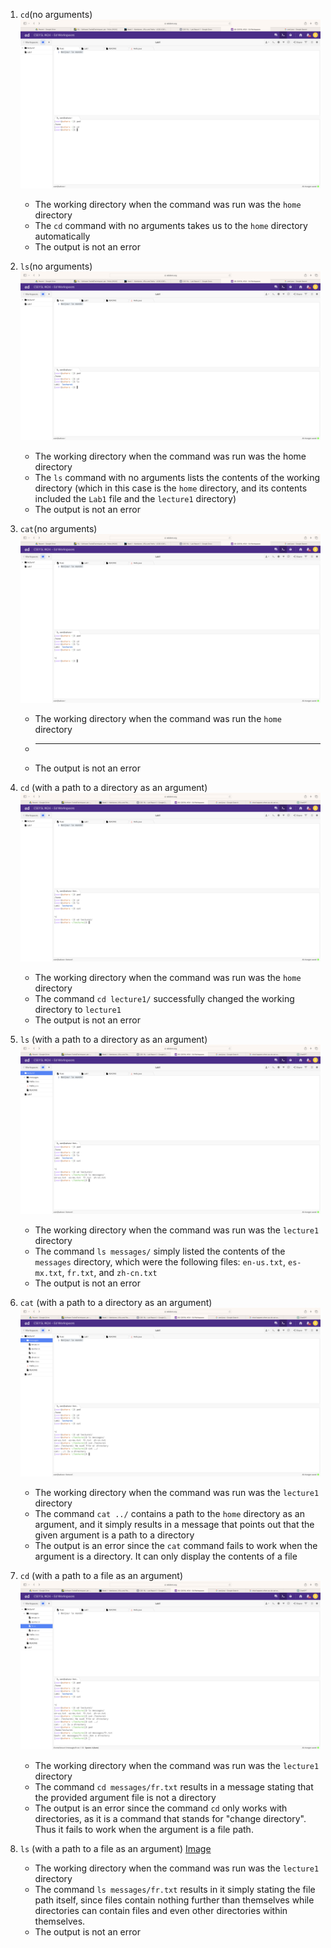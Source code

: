 1. `cd`(no arguments)
   ![Image](cd_no_arguments.png)
   - The working directory when the command was run was the `home` directory
   - The `cd` command with no arguments takes us to the `home` directory automatically
   - The output is not an error

2. `ls`(no arguments)
   ![Image](ls_no_arguments.png)
   - The working directory when the command was run was the home directory
   - The `ls` command with no arguments lists the contents of the working directory (which in this case is the `home` directory, and its contents included the `Lab1` file and the `lecture1` directory)
   - The output is not an error
  
3. `cat`(no arguments)
   ![Image](cat_no_arguments.png)
   - The working directory when the command was run the `home` directory
   - _______________________________
   - The output is not an error
     
4. `cd` (with a path to a directory as an argument)
   ![Image](cd_directory_path.png)
   - The working directory when the command was run was the `home` directory
   - The command `cd lecture1/` successfully changed the working directory to `lecture1`
   - The output is not an error
     
5. `ls` (with a path to a directory as an argument)
   ![Image](ls_directory_path.png)
   - The working directory when the command was run was the `lecture1` directory
   - The command `ls messages/` simply listed the contents of the `messages` directory, which were the following files: `en-us.txt`, `es-mx.txt`, `fr.txt`, and `zh-cn.txt`
   - The output is not an error

6. `cat` (with a path to a directory as an argument)
   ![Image](cat_directory_path.png)
   - The working directory when the command was run was the `lecture1` directory
   - The command `cat ../` contains a path to the `home` directory as an argument, and it simply results in a message that points out that the given argument is a path to a directory
   - The output is an error since the `cat` command fails to work when the argument is a directory. It can only display the contents of a file
  
7. `cd` (with a path to a file as an argument)
   ![Image](cd_file_path.png)
   - The working directory when the command was run was the `lecture1` directory
   - The command `cd messages/fr.txt` results in a message stating that the provided argument file is not a directory
   - The output is an error since the command `cd` only works with directories, as it is a command that stands for "change directory". Thus it fails to work when the argument is a file path.
  
8. `ls` (with a path to a file as an argument)
   [Image](ls_file_path.png)
   - The working directory when the command was run was the `lecture1` directory
   - The command `ls messages/fr.txt` results in it simply stating the file path itself, since files contain nothing further than themselves while directories can contain files and even other directories within themselves.
   - The output is not an error












